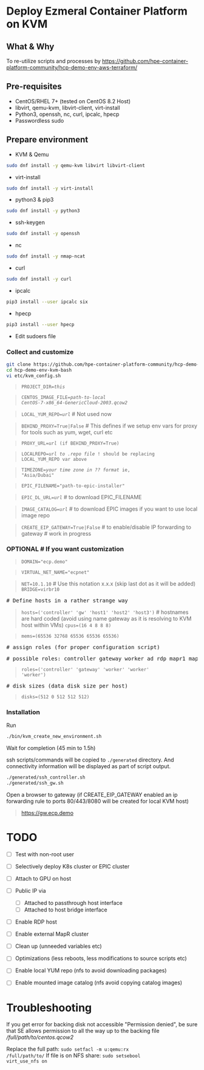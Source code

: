 # Deploy Ezmeral Container Platform on KVM

## What & Why
To re-utilize scripts and processes by https://github.com/hpe-container-platform-community/hcp-demo-env-aws-terraform/

## Pre-requisites
- CentOS/RHEL 7+ (tested on CentOS 8.2 Host)
- libvirt, qemu-kvm, libvirt-client, virt-install
- Python3, openssh, nc, curl, ipcalc, hpecp
- Passwordless sudo

## Prepare environment
- KVM & Qemu
```bash
sudo dnf install -y qemu-kvm libvirt libvirt-client
```
- virt-install
```bash
sudo dnf install -y virt-install
```
- python3 & pip3
```bash
sudo dnf install -y python3
```
- ssh-keygen
```bash
sudo dnf install -y openssh
```
- nc
```bash
sudo dnf install -y nmap-ncat
```
- curl
```bash
sudo dnf install -y curl
```
- ipcalc
```bash
pip3 install --user ipcalc six
```
- hpecp
```bash
pip3 install --user hpecp
```
- Edit sudoers file



### Collect and customize
```bash
git clone https://github.com/hpe-container-platform-community/hcp-demo-env-kvm-bash.git 
cd hcp-demo-env-kvm-bash
vi etc/kvm_config.sh
```

> <code>PROJECT_DIR=_this_</code>

> <code>CENTOS_IMAGE_FILE=_path-to-local CentOS-7-x86_64-GenericCloud-2003.qcow2_</code>

> <code>LOCAL_YUM_REPO=_url_</code> # Not used now

> <code>BEHIND_PROXY=True|False</code> # This defines if we setup env vars for proxy for tools such as yum, wget, curl etc</code>

> <code>PROXY_URL=_url_ (if BEHIND_PROXY=True)</code>

> <code>LOCALREPO=_url to .repo file_ ! should be replacing LOCAL_YUM_REPO var above</code>

> <code>TIMEZONE=_your time zone in ?? format_ ie, "Asia/Dubai"</code>

> <code>EPIC_FILENAME="path-to-epic-installer"</code>

> <code>EPIC_DL_URL=_url_</code> # to download EPIC_FILENAME

> <code>IMAGE_CATALOG=_url_</code> # to download EPIC images if you want to use local image repo

> <code>CREATE_EIP_GATEWAY=True|False</code> # to enable/disable IP forwarding to gateway # work in progress


### OPTIONAL # If you want customization
> <code>DOMAIN="ecp.demo"</code>

> <code>VIRTUAL_NET_NAME="ecpnet"</code>

> <code>NET=10.1.10</code> # Use this notation x.x.x (skip last dot as it will be added)
> <code>BRIDGE=virbr10</code>

<pre># Define hosts in a rather strange way</pre>
> <code>hosts=('controller' 'gw' 'host1' 'host2' 'host3')</code> # hostnames are hard coded (avoid using name gateway as it is resolving to KVM host within VMs)
> <code>cpus=(16 4 8 8 8)</code>

> <code>mems=(65536 32768 65536 65536 65536)</code>

<pre># assign roles (for proper configuration script)</pre>
<pre># possible roles: controller gateway worker ad rdp mapr1 mapr2</pre>
> <code>roles=('controller' 'gateway' 'worker' 'worker' 'worker')</code>

<pre># disk sizes (data disk size per host)</pre>
> <code>disks=(512 0 512 512 512)</code>

### Installation

Run
```bash
./bin/kvm_create_new_environment.sh
```

Wait for completion (45 min to 1.5h)

ssh scripts/commands will be copied to <code>./generated</code> directory. And connectivity information will be displayed as part of script output.

```bash
./generated/ssh_controller.sh
./generated/ssh_gw.sh
```

Open a browser to gateway (if CREATE_EIP_GATEWAY enabled an ip forwarding rule to ports 80/443/8080 will be created for local KVM host)
> https://gw.ecp.demo


# TODO

- [ ] Test with non-root user

- [ ] Selectively deploy K8s cluster or EPIC cluster

- [ ] Attach to GPU on host

- [ ] Public IP via 
  - [ ] Attached to passthrough host interface
  - [ ] Attached to host bridge interface

- [ ] Enable RDP host

- [ ] Enable external MapR cluster

- [ ] Clean up (unneeded variables etc)

- [ ] Optimizations (less reboots, less modifications to source scripts etc)

- [ ] Enable local YUM repo (nfs to avoid downloading packages)

- [ ] Enable mounted image catalog (nfs avoid copying catalog images)

# Troubleshooting 

If you get error for backing disk not accessible "Permission denied", be sure that SE allows permission to all the way up to the backing file _/full/path/to/centos.qcow2_

Replace the full path: <code>sudo setfacl -m u:qemu:rx /full/path/to/</code>
If file is on NFS share: <code>sudo setsebool virt_use_nfs on</code>

